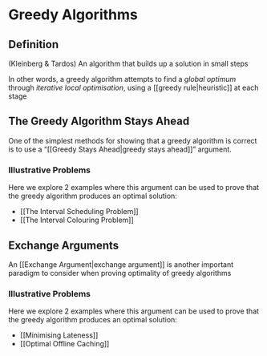# Greedy Algorithms
## Definition
(Kleinberg & Tardos) An algorithm that builds up a solution in small steps

In other words, a greedy algorithm attempts to find a *global optimum* through *iterative local optimisation*, using a [[greedy rule|heuristic]] at each stage
## The Greedy Algorithm Stays Ahead
One of the simplest methods for showing that a greedy algorithm is correct is to use a “[[Greedy Stays Ahead|greedy stays ahead]]” argument. 
### Illustrative Problems
Here we explore 2 examples where this argument can be used to prove that the greedy algorithm produces an optimal solution:
- [[The Interval Scheduling Problem]]
- [[The Interval Colouring Problem]]
## Exchange Arguments
An [[Exchange Argument|exchange argument]] is another important paradigm to consider when proving optimality of greedy algorithms
### Illustrative Problems
Here we explore 2 examples where this argument can be used to prove that the greedy algorithm produces an optimal solution:
- [[Minimising Lateness]]
- [[Optimal Offline Caching]]





